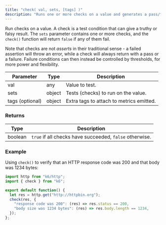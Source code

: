 ```yaml
---
title: "check( val, sets, [tags] )"
description: "Runs one or more checks on a value and generates a pass/fail result but does not throw errors or otherwise interrupt execution upon failure."
---
```

Run checks on a value. A check is a test condition that can give a truthy or
falsy result. The `sets` parameter contains one or more checks, and the `check()`
function will return `false` if any of them fail.

Note that checks are not *asserts* in their traditional sense - a failed assertion
will throw an error, while a check will always return with a pass or a failure.
Failure conditions can then instead be controlled by thresholds, for more power and flexibility.

| Parameter       | Type   | Description                              |
|-----------------|--------|------------------------------------------|
| val             | any    | Value to test.                           |
| sets            | object | Tests (checks) to run on the value.      |
| tags (optional) | object | Extra tags to attach to metrics emitted. |

### Returns

| Type | Description |
|------|-------------|
| boolean | `true` if all checks have succeeded, `false` otherwise. |


### Example

Using `check()` to verify that an HTTP response code was 200 and that body was 1234 bytes:

<div class="code-group" data-props='{"labels": []}'>

```js
import http from "k6/http";
import { check } from "k6";

export default function() {
  let res = http.get("http://httpbin.org");
  check(res, {
    "response code was 200": (res) => res.status == 200,
    "body size was 1234 bytes": (res) => res.body.length == 1234,
  });
};
```

</div>
